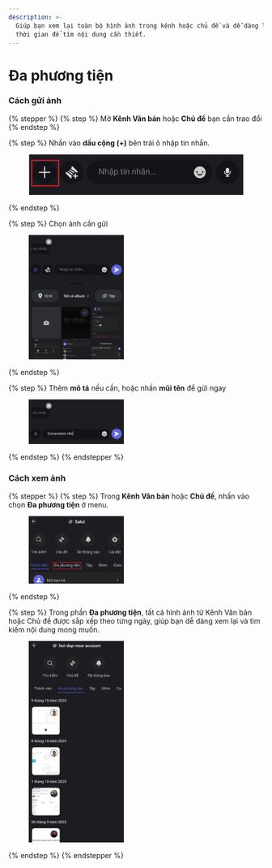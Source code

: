 ```yaml
---
description: >-
  Giúp bạn xem lại toàn bộ hình ảnh trong kênh hoặc chủ đề và dễ dàng lọc theo
  thời gian để tìm nội dung cần thiết.
---
```


# Đa phương tiện

### Cách gửi ảnh

{% stepper %}
{% step %}
Mở **Kênh Văn bản** hoặc **Chủ đề** bạn cần trao đổi&#x20;
{% endstep %}

{% step %}
Nhấn vào **dấu cộng (+)** bên trái ô nhập tin nhắn.

<figure><img src="../../../../../../.gitbook/assets/image (50).png" alt=""><figcaption></figcaption></figure>
{% endstep %}

{% step %}
Chọn ảnh cần gửi

<div align="left"><figure><img src="../../../../../../.gitbook/assets/z7097176271670_8352242b33f3d58e16784baeb545fb35.jpg" alt="" width="188"><figcaption></figcaption></figure></div>
{% endstep %}

{% step %}
Thêm **mô tả** nếu cần, hoặc nhấn **mũi tên** để gửi ngay

<div align="left"><figure><img src="../../../../../../.gitbook/assets/z7097176279561_461fea8680dba1ab32370bf47e5b8897.jpg" alt="" width="188"><figcaption></figcaption></figure></div>
{% endstep %}
{% endstepper %}

### Cách xem ảnh

{% stepper %}
{% step %}
Trong **Kênh Văn bản** hoặc **Chủ đề**, nhấn vào chọn **Đa phương tiện** ở menu.

<div align="left"><figure><img src="../../../../../../.gitbook/assets/image (54).png" alt="" width="188"><figcaption></figcaption></figure></div>
{% endstep %}

{% step %}
Trong phần **Đa phương tiện**, tất cả hình ảnh từ Kênh Văn bản hoặc Chủ đề được sắp xếp theo từng ngày, giúp bạn dễ dàng xem lại và tìm kiếm nội dung mong muốn.

<div align="left"><figure><img src="../../../../../../.gitbook/assets/z7097176279351_a1c35dd2942402803413889c6b87a2de.jpg" alt="" width="188"><figcaption></figcaption></figure></div>


{% endstep %}
{% endstepper %}
